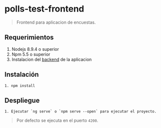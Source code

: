# polls-test-frontend
> Frontend para aplicacion de encuestas.



## Requerimientos

1. Nodejs 8.9.4 o superior
2. Npm 5.5 o superior
3. Instalacion del [backend](https://github.com/julian21olarte/polls-test-backend) de la aplicacion

## Instalación
```
1. npm install
```

## Despliegue

```
1. Ejecutar `ng serve` o `npm serve --open` para ejecutar el proyecto.
```
> Por defecto se ejecuta en el puerto `4200`.

